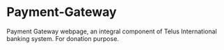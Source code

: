 # Payment-Gateway
Payment Gateway webpage, an integral component of Telus International banking system.
For donation purpose.
